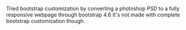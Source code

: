 Tried bootstrap customization by converting a photoshop PSD to a fully responsive webpage through bootstrap 4.6 
It's not made with complete bootstrap customization though.
